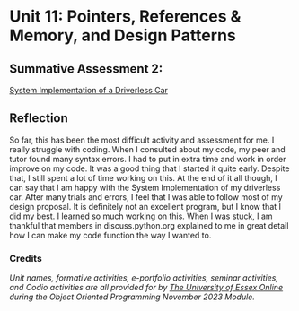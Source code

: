<!--layout: page
title: "OOP Unit 11 "
permalink: /oop_unit11-->

# Unit 11: Pointers, References & Memory, and Design Patterns

<!--_**In this unit we shall:**_<br>

_-Gain an appreciation of the fact that Python does not use pointers, while other programming languages, such as C, do.<br>
-Understand that the way in which code is design can contribute a carbon footprint and consider the design and development of code to minimise this footprint.<br>
-Recognise that code may be organised in a variety of manners dependent on the way in which components will interact with one another.<br>_

_**On completion of this unit you will be able to:**_<br>
_-Describe the overhead incurred in some programming languages other than Java as a result of their use of pointers.<br>
-Discuss the reasons why Python is a more sustainable programming language than others.<br>
-Experiment with the design of code using a variety of design patterns.<br>_-->

## Summative Assessment 2:

[System Implementation of a Driverless Car](https://github.com/patzsantos/e-portfolio-uoeo/tree/module2/oop/Driverless%20Car%20Summative%20Assessment%201%20and%202)

## Reflection

So far, this has been the most difficult activity and assessment for me. I really struggle with coding. When I consulted about my code, my peer and tutor found many syntax errors. I had to put in extra time and work in order improve on my code. It was a good thing that I started it quite early. Despite that, I still spent a lot of time working on this. At the end of it all though, I can say that I am happy with the System Implementation of my driverless car. After many trials and errors, I feel that I was able to follow most of my design proposal. It is definitely not an excellent program, but I know that I did my best. I learned so much working on this. When I was stuck, I am thankful that members in discuss.python.org explained to me in great detail how I can make my code function the way I wanted to. 

### Credits
_Unit names, formative activities, e-portfolio activities, seminar activities, and Codio activities are all provided for by [The University of Essex Online](https://online.essex.ac.uk/) during the Object Oriented Programming November 2023 Module._
